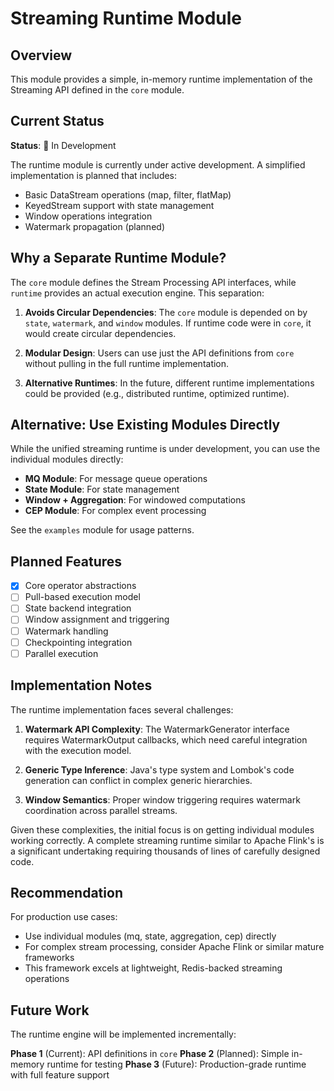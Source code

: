 # Streaming Runtime Module

## Overview

This module provides a simple, in-memory runtime implementation of the Streaming API defined in the `core` module.

## Current Status

**Status**: 🚧 In Development

The runtime module is currently under active development. A simplified implementation is planned that includes:

- Basic DataStream operations (map, filter, flatMap)
- KeyedStream support with state management
- Window operations integration
- Watermark propagation (planned)

## Why a Separate Runtime Module?

The `core` module defines the Stream Processing API interfaces, while `runtime` provides an actual execution engine. This separation:

1. **Avoids Circular Dependencies**: The `core` module is depended on by `state`, `watermark`, and `window` modules. If runtime code were in `core`, it would create circular dependencies.

2. **Modular Design**: Users can use just the API definitions from `core` without pulling in the full runtime implementation.

3. **Alternative Runtimes**: In the future, different runtime implementations could be provided (e.g., distributed runtime, optimized runtime).

## Alternative: Use Existing Modules Directly

While the unified streaming runtime is under development, you can use the individual modules directly:

- **MQ Module**: For message queue operations
- **State Module**: For state management
- **Window + Aggregation**: For windowed computations
- **CEP Module**: For complex event processing

See the `examples` module for usage patterns.

## Planned Features

- [x] Core operator abstractions
- [ ] Pull-based execution model
- [ ] State backend integration
- [ ] Window assignment and triggering
- [ ] Watermark handling
- [ ] Checkpointing integration
- [ ] Parallel execution

## Implementation Notes

The runtime implementation faces several challenges:

1. **Watermark API Complexity**: The WatermarkGenerator interface requires WatermarkOutput callbacks, which need careful integration with the execution model.

2. **Generic Type Inference**: Java's type system and Lombok's code generation can conflict in complex generic hierarchies.

3. **Window Semantics**: Proper window triggering requires watermark coordination across parallel streams.

Given these complexities, the initial focus is on getting individual modules working correctly. A complete streaming runtime similar to Apache Flink's is a significant undertaking requiring thousands of lines of carefully designed code.

## Recommendation

For production use cases:
- Use individual modules (mq, state, aggregation, cep) directly
- For complex stream processing, consider Apache Flink or similar mature frameworks
- This framework excels at lightweight, Redis-backed streaming operations

## Future Work

The runtime engine will be implemented incrementally:

**Phase 1** (Current): API definitions in `core`
**Phase 2** (Planned): Simple in-memory runtime for testing
**Phase 3** (Future): Production-grade runtime with full feature support

